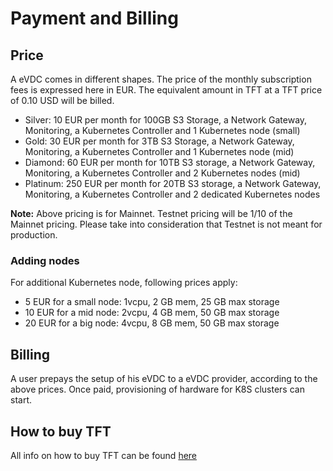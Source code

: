 # Payment and Billing

## Price

A eVDC comes in different shapes. The price of the monthly subscription fees is expressed here in EUR. The equivalent amount in TFT at a TFT price of 0.10 USD will be billed.

- Silver: 10 EUR per month for 100GB S3 Storage, a Network Gateway, Monitoring, a Kubernetes Controller and 1 Kubernetes node (small)
- Gold: 30 EUR per month for 3TB S3 Storage, a Network Gateway, Monitoring, a Kubernetes Controller and 1 Kubernetes node (mid)
- Diamond: 60 EUR per month for 10TB S3 storage, a Network Gateway, Monitoring, a Kubernetes Controller and 2 Kubernetes nodes (mid)
- Platinum: 250 EUR per month for 20TB S3 storage, a Network Gateway, Monitoring, a Kubernetes Controller and 2 dedicated Kubernetes nodes

**Note:** Above pricing is for Mainnet. Testnet pricing will be 1/10 of the Mainnet pricing. Please take into consideration that Testnet is not meant for production.

### Adding nodes

For additional Kubernetes node, following prices apply:

- 5 EUR for a small node: 1vcpu, 2 GB mem, 25 GB max storage
- 10 EUR for a mid node: 2vcpu, 4 GB mem, 50 GB max storage
- 20 EUR for a big node: 4vcpu, 8 GB mem, 50 GB max storage

## Billing

A user prepays the setup of his eVDC to a eVDC provider, according to the above prices.
Once paid, provisioning of hardware for K8S clusters can start.

## How to buy TFT

All info on how to buy TFT can be found [here](https://wiki.threefold.io/#/how_to_buy_and_sell)
